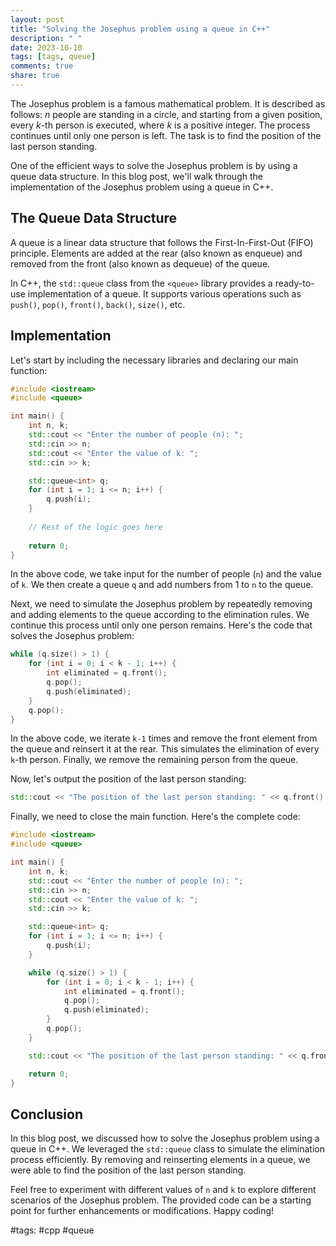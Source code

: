 ```yaml
---
layout: post
title: "Solving the Josephus problem using a queue in C++"
description: " "
date: 2023-10-10
tags: [tags, queue]
comments: true
share: true
---
```


The Josephus problem is a famous mathematical problem. It is described as follows: *n* people are standing in a circle, and starting from a given position, every *k*-th person is executed, where *k* is a positive integer. The process continues until only one person is left. The task is to find the position of the last person standing.

One of the efficient ways to solve the Josephus problem is by using a queue data structure. In this blog post, we'll walk through the implementation of the Josephus problem using a queue in C++.

## The Queue Data Structure

A queue is a linear data structure that follows the First-In-First-Out (FIFO) principle. Elements are added at the rear (also known as enqueue) and removed from the front (also known as dequeue) of the queue.

In C++, the `std::queue` class from the `<queue>` library provides a ready-to-use implementation of a queue. It supports various operations such as `push()`, `pop()`, `front()`, `back()`, `size()`, etc.

## Implementation

Let's start by including the necessary libraries and declaring our main function:

```cpp
#include <iostream>
#include <queue>

int main() {
    int n, k;
    std::cout << "Enter the number of people (n): ";
    std::cin >> n;
    std::cout << "Enter the value of k: ";
    std::cin >> k;

    std::queue<int> q;
    for (int i = 1; i <= n; i++) {
        q.push(i);
    }
    
    // Rest of the logic goes here
    
    return 0;
}
```

In the above code, we take input for the number of people (`n`) and the value of `k`. We then create a queue `q` and add numbers from 1 to `n` to the queue.

Next, we need to simulate the Josephus problem by repeatedly removing and adding elements to the queue according to the elimination rules. We continue this process until only one person remains. Here's the code that solves the Josephus problem:

```cpp
while (q.size() > 1) {
    for (int i = 0; i < k - 1; i++) {
        int eliminated = q.front();
        q.pop();
        q.push(eliminated);
    }
    q.pop();
}
```

In the above code, we iterate `k-1` times and remove the front element from the queue and reinsert it at the rear. This simulates the elimination of every `k`-th person. Finally, we remove the remaining person from the queue.

Now, let's output the position of the last person standing:

```cpp
std::cout << "The position of the last person standing: " << q.front() << std::endl;
```

Finally, we need to close the main function. Here's the complete code:

```cpp
#include <iostream>
#include <queue>

int main() {
    int n, k;
    std::cout << "Enter the number of people (n): ";
    std::cin >> n;
    std::cout << "Enter the value of k: ";
    std::cin >> k;

    std::queue<int> q;
    for (int i = 1; i <= n; i++) {
        q.push(i);
    }

    while (q.size() > 1) {
        for (int i = 0; i < k - 1; i++) {
            int eliminated = q.front();
            q.pop();
            q.push(eliminated);
        }
        q.pop();
    }

    std::cout << "The position of the last person standing: " << q.front() << std::endl;

    return 0;
}
```

## Conclusion

In this blog post, we discussed how to solve the Josephus problem using a queue in C++. We leveraged the `std::queue` class to simulate the elimination process efficiently. By removing and reinserting elements in a queue, we were able to find the position of the last person standing.

Feel free to experiment with different values of `n` and `k` to explore different scenarios of the Josephus problem. The provided code can be a starting point for further enhancements or modifications. Happy coding!

#tags: #cpp #queue